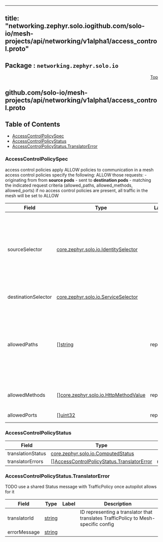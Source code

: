 
---
title: "networking.zephyr.solo.iogithub.com/solo-io/mesh-projects/api/networking/v1alpha1/access_control.proto"
---

## Package : `networking.zephyr.solo.io`



<a name="top"></a>

<a name="API Reference for github.com/solo-io/mesh-projects/api/networking/v1alpha1/access_control.proto"></a>
<p align="right"><a href="#top">Top</a></p>

## github.com/solo-io/mesh-projects/api/networking/v1alpha1/access_control.proto


## Table of Contents
  - [AccessControlPolicySpec](#networking.zephyr.solo.io.AccessControlPolicySpec)
  - [AccessControlPolicyStatus](#networking.zephyr.solo.io.AccessControlPolicyStatus)
  - [AccessControlPolicyStatus.TranslatorError](#networking.zephyr.solo.io.AccessControlPolicyStatus.TranslatorError)







<a name="networking.zephyr.solo.io.AccessControlPolicySpec"></a>

### AccessControlPolicySpec
access control policies apply ALLOW policies to communication in a mesh access control policies specify the following: ALLOW those requests: - originating from from **source pods** - sent to **destination pods** - matching the indicated request criteria (allowed_paths, allowed_methods, allowed_ports) if no access control policies are present, all traffic in the mesh will be set to ALLOW


| Field | Type | Label | Description |
| ----- | ---- | ----- | ----------- |
| sourceSelector | [core.zephyr.solo.io.IdentitySelector](#core.zephyr.solo.io.IdentitySelector) |  | requests originating from these pods will have the rule applied leave empty to have all pods in the mesh apply these policies<br>note that access control policies are mapped to source pods by their service account. if other pods share the same service account, this access control rule will apply to those pods as well.<br>for fine-grained access control policies, ensure that your service accounts properly reflect the desired boundary for your access control policies |
| destinationSelector | [core.zephyr.solo.io.ServiceSelector](#core.zephyr.solo.io.ServiceSelector) |  | requests destined for these pods will have the rule applied leave empty to apply to all destination pods in the mesh |
| allowedPaths | [][string](#string) | repeated | Optional. A list of HTTP paths or gRPC methods to allow. gRPC methods must be presented as fully-qualified name in the form of "/packageName.serviceName/methodName" and are case sensitive. Exact match, prefix match, and suffix match are supported for paths. For example, the path "/books/review" matches "/books/review" (exact match), "*books/" (suffix match), or "/books*" (prefix match),<br>If not specified, it allows to any path. |
| allowedMethods | [][core.zephyr.solo.io.HttpMethodValue](#core.zephyr.solo.io.HttpMethodValue) | repeated | Optional. A list of HTTP methods to allow (e.g., "GET", "POST"). It is ignored in gRPC case because the value is always "POST". If not specified, allows any method. |
| allowedPorts | [][uint32](#uint32) | repeated | Optional. A list of ports which to allow if not set any port is allowed |






<a name="networking.zephyr.solo.io.AccessControlPolicyStatus"></a>

### AccessControlPolicyStatus



| Field | Type | Label | Description |
| ----- | ---- | ----- | ----------- |
| translationStatus | [core.zephyr.solo.io.ComputedStatus](#core.zephyr.solo.io.ComputedStatus) |  |  |
| translatorErrors | [][AccessControlPolicyStatus.TranslatorError](#networking.zephyr.solo.io.AccessControlPolicyStatus.TranslatorError) | repeated |  |






<a name="networking.zephyr.solo.io.AccessControlPolicyStatus.TranslatorError"></a>

### AccessControlPolicyStatus.TranslatorError
TODO use a shared Status message with TrafficPolicy once autopilot allows for it


| Field | Type | Label | Description |
| ----- | ---- | ----- | ----------- |
| translatorId | [string](#string) |  | ID representing a translator that translates TrafficPolicy to Mesh-specific config |
| errorMessage | [string](#string) |  |  |





 <!-- end messages -->

 <!-- end enums -->

 <!-- end HasExtensions -->

 <!-- end services -->

